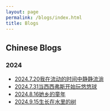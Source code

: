 ```yaml
---
layout: page
permalink: /blogs/index.html
title: Blogs
---
```


## Chinese Blogs

### 2024

- [2024.7.20我在流动的时间中静静流淌](https://chenminyang.com/blogs/我在流动的时间中静静流淌/)
- [2024.7.31当西西弗斯开始玩悠悠球](https://chenminyang.com/blogs/当西西弗斯开始玩悠悠球/)
- [2024.8.16她乡的童年](https://chenminyang.com/blogs/她乡的童年/)
- [2024.9.15生长在水里的树](https://chenminyang.com/blogs/生长在水里的树/)


